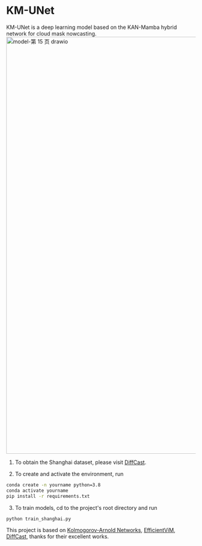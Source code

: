 # KM-UNet
KM-UNet is a deep learning model based on the KAN-Mamba hybrid network for cloud mask nowcasting.
<img width="1940" height="1107" alt="model-第 15 页 drawio" src="https://github.com/user-attachments/assets/b38d6d2f-29c2-4217-b644-702c57ee8d88" />

1. To obtain the Shanghai dataset, please visit [DiffCast](https://github.com/DeminYu98/DiffCast).

2. To create and activate the environment, run
```bash
conda create -n yourname python=3.8
conda activate yourname
pip install -r requirements.txt
```
3. To train models, cd to the project's root directory and run
```bash
python train_shanghai.py
```
This project is based on [Kolmogorov-Arnold Networks](https://github.com/KindXiaoming/pykan), [EfficientViM](https://github.com/mlvlab/EfficientViM), [DiffCast](https://github.com/DeminYu98/DiffCast), thanks for their excellent works.
